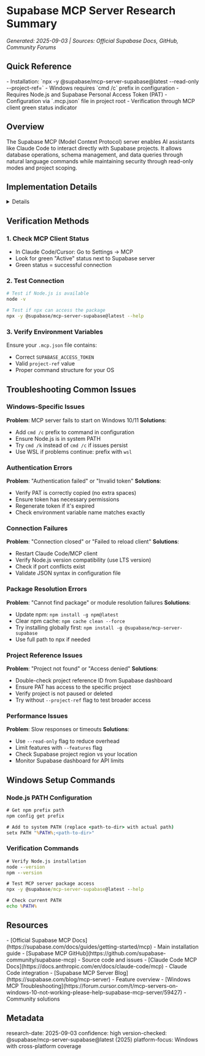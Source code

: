 # Supabase MCP Server Research Summary

_Generated: 2025-09-03 | Sources: Official Supabase Docs, GitHub, Community Forums_

## Quick Reference

<key-points>
- Installation: `npx -y @supabase/mcp-server-supabase@latest --read-only --project-ref=<project-ref>`
- Windows requires `cmd /c` prefix in configuration
- Requires Node.js and Supabase Personal Access Token (PAT)
- Configuration via `.mcp.json` file in project root
- Verification through MCP client green status indicator
</key-points>

## Overview

<summary>
The Supabase MCP (Model Context Protocol) server enables AI assistants like Claude Code to interact directly with Supabase projects. It allows database operations, schema management, and data queries through natural language commands while maintaining security through read-only modes and project scoping.
</summary>

## Implementation Details

<details>

### Prerequisites
- Node.js installed (verify with `node -v`)
- Supabase account with project
- Personal Access Token (PAT) from Supabase settings

### Installation Commands

#### Basic Installation
```bash
# Direct command (executed by MCP client)
npx -y @supabase/mcp-server-supabase@latest --read-only --project-ref=<project-ref>
```

#### Windows-Specific Setup
```bash
# Windows users need cmd /c prefix in configuration
cmd /c npx -y @supabase/mcp-server-supabase@latest --read-only --project-ref=<project-ref>
```

#### Alternative Python Installation
```bash
# Using pipx (isolated environment)
pipx install supabase-mcp-server

# Using uv
uv pip install supabase-mcp-server
```

### Configuration for Claude Code

#### Method 1: Project Configuration File
Create `.mcp.json` in your project root:

```json
{
  "mcpServers": {
    "supabase": {
      "command": "npx",
      "args": [
        "-y",
        "@supabase/mcp-server-supabase@latest",
        "--read-only",
        "--project-ref=YOUR_PROJECT_REF"
      ],
      "env": {
        "SUPABASE_ACCESS_TOKEN": "YOUR_PERSONAL_ACCESS_TOKEN"
      }
    }
  }
}
```

#### Method 2: Windows Configuration
For Windows systems, modify the command:

```json
{
  "mcpServers": {
    "supabase": {
      "command": "cmd",
      "args": [
        "/c",
        "npx",
        "-y",
        "@supabase/mcp-server-supabase@latest",
        "--read-only",
        "--project-ref=YOUR_PROJECT_REF"
      ],
      "env": {
        "SUPABASE_ACCESS_TOKEN": "YOUR_PERSONAL_ACCESS_TOKEN"
      }
    }
  }
}
```

#### Method 3: Local-Scoped Server (Claude Code CLI)
```bash
claude mcp add supabase -s local -e SUPABASE_ACCESS_TOKEN=your_token_here -- npx -y @supabase/mcp-server-supabase@latest
```

### Getting Required Values

#### Personal Access Token (PAT)
1. Go to Supabase Dashboard → Settings → Access Tokens
2. Click "Create new token"
3. Give it a descriptive name (e.g., "Claude Code MCP Server")
4. Copy the generated token

#### Project Reference
1. Go to Supabase Dashboard → Settings → General
2. Find "Project ID" under "Reference ID"
3. Copy the project reference string

### Advanced Configuration Options

#### Feature Selection
```bash
npx -y @supabase/mcp-server-supabase@latest --features=database,docs --project-ref=<project-ref>
```

Available feature groups:
- `account`: Account management
- `docs`: Documentation access
- `database`: Database operations
- `debugging`: Debug tools
- `development`: Development utilities
- `functions`: Edge functions
- `storage`: File storage
- `branching`: Database branching

#### Security Modes
- `--read-only`: Restricts to read-only operations (recommended)
- `--project-ref=<ref>`: Scope to specific project (recommended)

</details>

## Verification Methods

### 1. Check MCP Client Status
- In Claude Code/Cursor: Go to Settings → MCP
- Look for green "Active" status next to Supabase server
- Green status = successful connection

### 2. Test Connection
```bash
# Test if Node.js is available
node -v

# Test if npx can access the package
npx -y @supabase/mcp-server-supabase@latest --help
```

### 3. Verify Environment Variables
Ensure your `.mcp.json` file contains:
- Correct `SUPABASE_ACCESS_TOKEN`
- Valid `project-ref` value
- Proper command structure for your OS

## Troubleshooting Common Issues

<warnings>

### Windows-Specific Issues
**Problem**: MCP server fails to start on Windows 10/11
**Solutions**:
- Add `cmd /c` prefix to command in configuration
- Ensure Node.js is in system PATH
- Try `cmd /k` instead of `cmd /c` if issues persist
- Use WSL if problems continue: prefix with `wsl`

### Authentication Errors
**Problem**: "Authentication failed" or "Invalid token"
**Solutions**:
- Verify PAT is correctly copied (no extra spaces)
- Ensure token has necessary permissions
- Regenerate token if it's expired
- Check environment variable name matches exactly

### Connection Failures
**Problem**: "Connection closed" or "Failed to reload client"
**Solutions**:
- Restart Claude Code/MCP client
- Verify Node.js version compatibility (use LTS version)
- Check if port conflicts exist
- Validate JSON syntax in configuration file

### Package Resolution Errors
**Problem**: "Cannot find package" or module resolution failures
**Solutions**:
- Update npm: `npm install -g npm@latest`
- Clear npm cache: `npm cache clean --force`
- Try installing globally first: `npm install -g @supabase/mcp-server-supabase`
- Use full path to npx if needed

### Project Reference Issues
**Problem**: "Project not found" or "Access denied"
**Solutions**:
- Double-check project reference ID from Supabase dashboard
- Ensure PAT has access to the specific project
- Verify project is not paused or deleted
- Try without `--project-ref` flag to test broader access

### Performance Issues
**Problem**: Slow responses or timeouts
**Solutions**:
- Use `--read-only` flag to reduce overhead
- Limit features with `--features` flag
- Check Supabase project region vs your location
- Monitor Supabase dashboard for API limits

</warnings>

## Windows Setup Commands

### Node.js PATH Configuration
```cmd
# Get npm prefix path
npm config get prefix

# Add to system PATH (replace <path-to-dir> with actual path)
setx PATH "%PATH%;<path-to-dir>"
```

### Verification Commands
```cmd
# Verify Node.js installation
node --version
npm --version

# Test MCP server package access
npx -y @supabase/mcp-server-supabase@latest --help

# Check current PATH
echo %PATH%
```

## Resources

<references>
- [Official Supabase MCP Docs](https://supabase.com/docs/guides/getting-started/mcp) - Main installation guide
- [Supabase MCP GitHub](https://github.com/supabase-community/supabase-mcp) - Source code and issues
- [Claude Code MCP Docs](https://docs.anthropic.com/en/docs/claude-code/mcp) - Claude Code integration
- [Supabase MCP Server Blog](https://supabase.com/blog/mcp-server) - Feature overview
- [Windows MCP Troubleshooting](https://forum.cursor.com/t/mcp-servers-on-windows-10-not-working-please-help-supabase-mcp-server/59427) - Community solutions
</references>

## Metadata

<meta>
research-date: 2025-09-03
confidence: high
version-checked: @supabase/mcp-server-supabase@latest (2025)
platform-focus: Windows with cross-platform coverage
</meta>